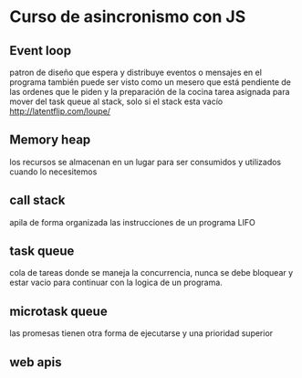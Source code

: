 # Curso de asincronismo con JS

## Event loop
patron de diseño que espera y distribuye eventos o mensajes en el programa 
también puede ser visto como un mesero que está pendiente de las ordenes que le piden y la preparación de la cocina 
tarea asignada para mover del task queue al stack, solo si el stack esta vacío 
http://latentflip.com/loupe/


## Memory heap
los recursos se almacenan en un lugar para ser consumidos y utilizados cuando lo necesitemos    

## call stack
apila de forma organizada las instrucciones de un programa
LIFO

## task queue
cola de tareas donde se maneja la concurrencia, nunca se debe bloquear y estar vacio para continuar con la logica de un programa.

## microtask queue
las promesas tienen otra forma de ejecutarse y una prioridad superior 

## web apis 
